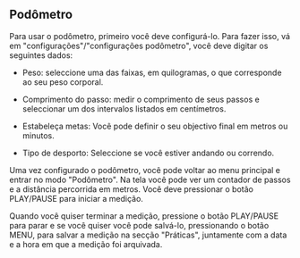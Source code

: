 ## Podômetro

Para usar o podômetro, primeiro você deve configurá-lo. Para fazer isso, vá em "configurações"/"configurações podômetro", você deve digitar os seguintes dados:

* Peso: seleccione uma das faixas, em quilogramas, o que corresponde ao seu peso corporal.

* Comprimento do passo: medir o comprimento de seus passos e seleccionar um dos intervalos listados em centímetros.

* Estabeleça metas: Você pode definir o seu objectivo final em metros ou minutos.

* Tipo de desporto: Seleccione se você estiver andando ou correndo.

Uma vez configurado o podômetro, você pode voltar ao menu principal e entrar no modo "Podômetro". Na tela você pode ver um contador de passos e a distância percorrida em metros. Você deve pressionar o botão PLAY/PAUSE para iniciar a medição.

Quando você quiser terminar a medição, pressione o botão PLAY/PAUSE para parar e se você quiser você pode salvá-lo, pressionando o botão MENU, para salvar a medição na secção "Práticas", juntamente com a data e a hora em que a medição foi arquivada.
